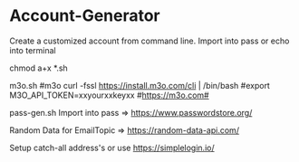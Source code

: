 # Account-Generator
Create a customized account from command line. Import into pass or echo into terminal 

chmod a+x *.sh

m3o.sh 
#m3o curl -fssl https://install.m3o.com/cli | /bin/bash
#export M3O_API_TOKEN=xxyourxxkeyxx #https://m3o.com#

pass-gen.sh
Import into pass => https://www.passwordstore.org/ 

Random Data for EmailTopic => https://random-data-api.com/

Setup catch-all address's or use https://simplelogin.io/
